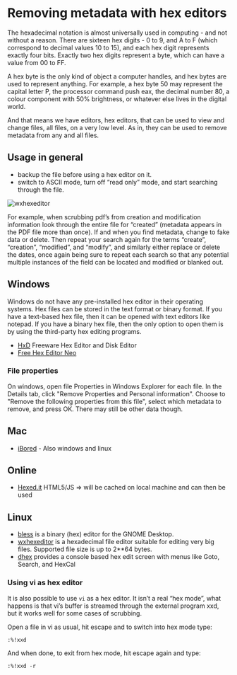 # Removing metadata with hex editors

The hexadecimal notation is almost universally used in computing - and not without a reason. There are sixteen hex digits - 0 to 9, and A to F (which correspond to decimal values 10 to 15), and each hex digit represents exactly four bits. Exactly two hex digits represent a byte, which can have a value from 00 to FF.

A hex byte is the only kind of object a computer handles, and hex bytes are used to represent anything. For example, a hex byte 50 may represent the capital letter P, the processor command push eax, the decimal number 80, a colour component with 50% brightness, or whatever else lives in the digital world.

And that means we have editors, hex editors, that can be used to view and change files, all files, on a very low level. As in, they can be used to remove metadata from any and all files. 

## Usage in general

* backup the file before using a hex editor on it.
* switch to ASCII mode, turn off “read only” mode, and start searching through the file.

![wxhexeditor](https://github.com/tymyrddin/orchard/blob/main/mitigations/assets/images/wxhexeditor.png)

For example, when scrubbing pdf’s from creation and modification information look through the entire file for “created” (metadata appears in the PDF file more than once). If and when you find metadata, change to fake data or delete. Then repeat your search again for the terms “create”, “creation”, “modified”, and “modify”, and similarly either replace or delete the dates, once again being sure to repeat each search so that any potential multiple instances of the field can be located and modified or blanked out. 

## Windows

Windows do not have any pre-installed hex editor in their operating systems. Hex files can be stored in the text format or binary format. If you have a text-based hex file, then it can be opened with text editors like notepad. If you have a binary hex file, then the only option to open them is by using the third-party hex editing programs. 

* [HxD](https://mh-nexus.de/en/hxd/) Freeware Hex Editor and Disk Editor
* [Free Hex Editor Neo](https://www.hhdsoftware.com/free-hex-editor)

### File properties

On windows, open file Properties in Windows Explorer for each file. In the Details tab, click "Remove Properties and Personal information". Choose to "Remove the following properties from this file", select which metadata to remove, and press OK. There may still be other data though.

## Mac

* [iBored](https://apps.tempel.org/iBored/) - Also windows and linux

## Online

* [Hexed.it](https://hexed.it/) HTML5/JS => will be cached on local machine and can then be used

## Linux

* [bless](https://github.com/bwrsandman/Bless) is a binary (hex) editor for the GNOME Desktop. 
* [wxhexeditor](http://www.wxhexeditor.org/) is a hexadecimal file editor suitable for editing very big files. Supported file size is up to 2**64 bytes. 
* [dhex](http://manpages.ubuntu.com/manpages/precise/man1/dhex.1.html) provides a console based hex edit screen with menus like Goto, Search, and HexCal

### Using vi as hex editor

It is also possible to use <code>vi</code> as a hex editor. It isn’t a real “hex mode”, what happens is that vi’s buffer is streamed through the external program xxd, but it works well for some cases of scrubbing.

Open a file in vi as usual, hit escape and to switch into hex mode type:

    :%!xxd

And when done, to exit from hex mode, hit escape again and type:

    :%!xxd -r



